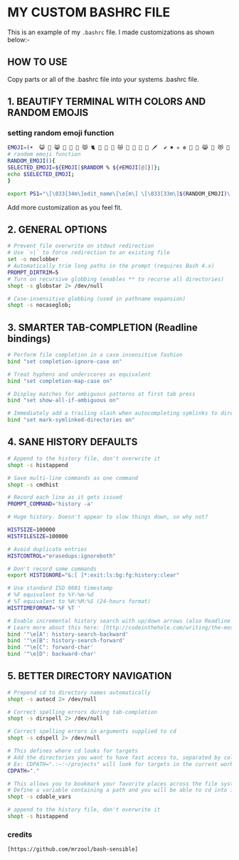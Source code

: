 # MY CUSTOM BASHRC FILE

This is an example of my `.bashrc` file. I made customizations as shown below:-

## HOW TO USE
Copy parts or all of the .bashrc file into your systems .bashrc file.

## 1. BEAUTIFY TERMINAL WITH COLORS AND RANDOM EMOJIS
### setting random emoji function
```sh 
EMOJI=(☀️️  😺 🐬 😸 🌠 🙊 🧜 😾 🐈 🦒 🦈 🐠 😿 🥀 🍒 🥂 🎻 🗡  ✔ ✖ ✳ ❇ 🤠 💍 😹 🍇 😻 🐧 😼 🔥 😽 🌷 🌴️️ 🙈 🤓 🙊)
# random emoji function
RANDOM_EMOJI(){
SELECTED_EMOJI=${EMOJI[$RANDOM % ${#EMOJI[@]}]};
echo $SELECTED_EMOJI;
} 
```
```sh
export PS1="\[\033[34m\]edit_name\[\e[m\] \[\033[33m\]$(RANDOM_EMOJI)\[\e[m\] \[\033[33m\]:\[\e[m\]\[\033[37m\]\w\[\e[m\]$\[\e[m\] ";
```

Add more customization as you feel fit.

## 2. GENERAL OPTIONS

```sh
# Prevent file overwrite on stdout redirection
# Use `>|` to force redirection to an existing file
set -o noclobber
# Automatically trim long paths in the prompt (requires Bash 4.x)
PROMPT_DIRTRIM=5
# Turn on recursive globbing (enables ** to recurse all directories)
shopt -s globstar 2> /dev/null

# Case-insensitive globbing (used in pathname expansion)
shopt -s nocaseglob;
```
## 3. SMARTER TAB-COMPLETION (Readline bindings)

```sh
# Perform file completion in a case insensitive fashion
bind "set completion-ignore-case on"

# Treat hyphens and underscores as equivalent
bind "set completion-map-case on"

# Display matches for ambiguous patterns at first tab press
bind "set show-all-if-ambiguous on"

# Immediately add a trailing slash when autocompleting symlinks to directories
bind "set mark-symlinked-directories on"
```
## 4. SANE HISTORY DEFAULTS
```sh
# Append to the history file, don't overwrite it
shopt -s histappend

# Save multi-line commands as one command
shopt -s cmdhist

# Record each line as it gets issued
PROMPT_COMMAND='history -a'

# Huge history. Doesn't appear to slow things down, so why not?

HISTSIZE=100000
HISTFILESIZE=100000

# Avoid duplicate entries
HISTCONTROL="erasedups:ignoreboth"

# Don't record some commands
export HISTIGNORE="&:[ ]*:exit:ls:bg:fg:history:clear"

# Use standard ISO 8601 timestamp
# %F equivalent to %Y-%m-%d
# %T equivalent to %H:%M:%S (24-hours format)
HISTTIMEFORMAT='%F %T '

# Enable incremental history search with up/down arrows (also Readline goodness)
# Learn more about this here: [http://codeinthehole.com/writing/the-most-important-command-line-tip-incremental-history-searching-with-inputrc/]
bind '"\e[A": history-search-backward'
bind '"\e[B": history-search-forward'
bind '"\e[C": forward-char'
bind '"\e[D": backward-char'
```


## 5. BETTER DIRECTORY NAVIGATION 

```sh
# Prepend cd to directory names automatically
shopt -s autocd 2> /dev/null

# Correct spelling errors during tab-completion
shopt -s dirspell 2> /dev/null

# Correct spelling errors in arguments supplied to cd
shopt -s cdspell 2> /dev/null

# This defines where cd looks for targets
# Add the directories you want to have fast access to, separated by colon
# Ex: CDPATH=".:~:~/projects" will look for targets in the current working directory, in home and in the ~/projects folder
CDPATH="."

# This allows you to bookmark your favorite places across the file system
# Define a variable containing a path and you will be able to cd into it regardless of the directory you're in
shopt -s cdable_vars

# append to the history file, don't overwrite it
shopt -s histappend
```


### credits
`[https://github.com/mrzool/bash-sensible]`